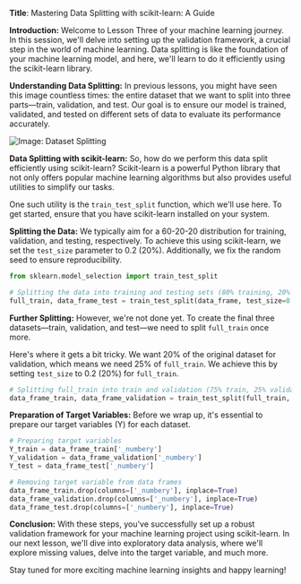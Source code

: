 **Title**: Mastering Data Splitting with scikit-learn: A Guide

**Introduction:**
Welcome to Lesson Three of your machine learning journey. In this session, we'll delve into setting up the validation framework, a crucial step in the world of machine learning. Data splitting is like the foundation of your machine learning model, and here, we'll learn to do it efficiently using the scikit-learn library.

**Understanding Data Splitting:**
In previous lessons, you might have seen this image countless times: the entire dataset that we want to split into three parts—train, validation, and test. Our goal is to ensure our model is trained, validated, and tested on different sets of data to evaluate its performance accurately.

![Image: Dataset Splitting](link_to_image)

**Data Splitting with scikit-learn:**
So, how do we perform this data split efficiently using scikit-learn? Scikit-learn is a powerful Python library that not only offers popular machine learning algorithms but also provides useful utilities to simplify our tasks.

One such utility is the `train_test_split` function, which we'll use here. To get started, ensure that you have scikit-learn installed on your system.

**Splitting the Data:**
We typically aim for a 60-20-20 distribution for training, validation, and testing, respectively. To achieve this using scikit-learn, we set the `test_size` parameter to 0.2 (20%). Additionally, we fix the random seed to ensure reproducibility.

```python
from sklearn.model_selection import train_test_split

# Splitting the data into training and testing sets (80% training, 20% testing)
full_train, data_frame_test = train_test_split(data_frame, test_size=0.2, random_state=1)
```

**Further Splitting:**
However, we're not done yet. To create the final three datasets—train, validation, and test—we need to split `full_train` once more.

Here's where it gets a bit tricky. We want 20% of the original dataset for validation, which means we need 25% of `full_train`. We achieve this by setting `test_size` to 0.2 (20%) for `full_train`.

```python
# Splitting full_train into train and validation (75% train, 25% validation)
data_frame_train, data_frame_validation = train_test_split(full_train, test_size=0.2, random_state=1)
```

**Preparation of Target Variables:**
Before we wrap up, it's essential to prepare our target variables (Y) for each dataset.

```python
# Preparing target variables
Y_train = data_frame_train['_numbery']
Y_validation = data_frame_validation['_numbery']
Y_test = data_frame_test['_numbery']

# Removing target variable from data frames
data_frame_train.drop(columns=['_numbery'], inplace=True)
data_frame_validation.drop(columns=['_numbery'], inplace=True)
data_frame_test.drop(columns=['_numbery'], inplace=True)
```

**Conclusion:**
With these steps, you've successfully set up a robust validation framework for your machine learning project using scikit-learn. In our next lesson, we'll dive into exploratory data analysis, where we'll explore missing values, delve into the target variable, and much more.

Stay tuned for more exciting machine learning insights and happy learning!